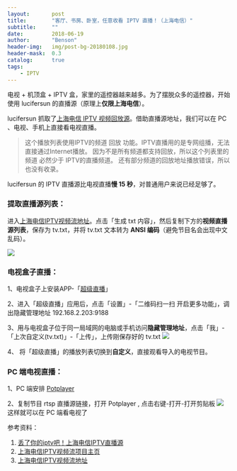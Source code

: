 ```yaml
---
layout:       post
title:        "客厅、书房、卧室，任意收看 IPTV 直播！（上海电信）"
subtitle:     ""
date:         2018-06-19
author:       "Benson"
header-img:   img/post-bg-20180108.jpg
header-mask:  0.3
catalog:      true
tags:
    - IPTV
---
```

电视 + 机顶盒 + IPTV 盒，家里的遥控器越来越多。为了摆脱众多的遥控器，开始使用 lucifersun 的直播源（原理上**仅限上海电信**）。

lucifersun 抓取了[上海电信 IPTV 视频回放源](https://github.com/lucifersun/China-Telecom-ShangHai-IPTV-list)。借助直播源地址，我们可以在 PC 、电视、手机上直接看电视直播。
> 这个播放列表使用IPTV的频道 回放 功能。IPTV直播用的是专网组播，无法直接通过Internet播放。
因为不是所有频道都支持回放，所以这个列表里的频道 必然少于 IPTV的直播频道。
还有部分频道的回放地址播放错误，所以也没有收录。

lucifersun 的 IPTV 直播源比电视直播**慢 15 秒**，对普通用户来说已经足够了。

### 提取直播源列表：

进入[上海电信IPTV视频流地址](http://htmlpreview.github.io/?https://raw.githubusercontent.com/lucifersun/China-Telecom-ShangHai-IPTV-list/master/iptvplayseek.html)。点击「生成 txt 内容」，然后复制下方的**视频直播源列表**，保存为 tv.txt，并将 tv.txt 文本转为 **ANSI 编码**（避免节目名会出现中文乱码）。

![](http://tc.seoipo.com/20180619170944.png)

### 电视盒子直播：
1、电视盒子上安装APP-「[超级直播](http://down.znds.com/apk/tv/2017/0329/5375.html)」

2、进入「超级直播」应用后，点击「设置」-「二维码扫一扫 开启更多功能」，调出隐藏管理地址 192.168.2.203:9188

3、用与电视盒子位于同一局域网的电脑或手机访问**隐藏管理地址**，点击「我」-「上次自定义(tv.txt)」-「上传」，上传刚保存好的 tv.txt
![](http://tc.seoipo.com/20180619164137.png)

4、 将「超级直播」的播放列表切换到**自定义**，直接观看导入的电视节目。


### PC 端电视直播：
1、PC 端安排 [Potplayer](http://www.potplayer.org/)

2、复制节目 rtsp 直播源链接，打开 Potplayer , 点击右键-打开-打开剪贴板
![](http://tc.seoipo.com/20180619140722.png)
这样就可以在 PC 端看电视了

参考资料：
1. [丢了你的iptv吧！上海电信IPTV直播源](http://koolshare.cn/thread-133246-1-1.html)
2. [上海电信IPTV视频流项目主页](https://github.com/lucifersun/China-Telecom-ShangHai-IPTV-list)
3. [上海电信IPTV视频流地址](http://htmlpreview.github.io/?https://raw.githubusercontent.com/lucifersun/China-Telecom-ShangHai-IPTV-list/master/iptvplayseek.html)
